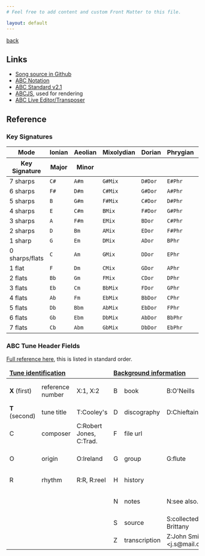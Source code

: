```yaml
---
# Feel free to add content and custom Front Matter to this file.

layout: default
---
```


[back](/)

## Links

<ul class="list-group">
  <li class="list-group-item"><a href="https://github.com/jamie/music.tracefunc.com/tree/main/src/_songs">Song source in Github</a></li>
  <li class="list-group-item"><a href="https://abcnotation.com/learn">ABC Notation</a></li>
  <li class="list-group-item"><a href="https://abcnotation.com/wiki/abc:standard:v2.1">ABC Standard v2.1</a></li>
  <li class="list-group-item"><a href="https://paulrosen.github.io/abcjs/">ABCJS</a>, used for rendering</li>
  <li class="list-group-item"><a href="https://abc.rectanglered.com/">ABC Live Editor/Transposer</a></li>
</ul>

## Reference

### Key Signatures

<table class="inline">
  <thead>
  <tr>
    <th>           Mode </th><th> Ionian </th><th> Aeolian </th><th> Mixolydian</th><th> Dorian    </th><th> Phrygian  </th><th> Lydian    </th><th> Locrian   </th>
  </tr>
  <tr>
    <th> Key Signature  </th><th> Major  </th><th> Minor   </th><th>           </th><th>           </th><th>           </th><th>           </th><th>           </th>
  </tr>
  </thead>
  <tbody><tr>
    <td> 7 sharps       </td><td> <code>C#</code> </td><td> <code>A#m</code> </td><td> <code>G#Mix</code> </td><td> <code>D#Dor</code> </td><td> <code>E#Phr</code> </td><td> <code>F#Lyd</code> </td><td> <code>B#Loc</code> </td>
  </tr>
  <tr>
    <td> 6 sharps       </td><td> <code>F#</code> </td><td> <code>D#m</code> </td><td> <code>C#Mix</code> </td><td> <code>G#Dor</code> </td><td> <code>A#Phr</code> </td><td> <code>BLyd</code>  </td><td> <code>E#Loc</code> </td>
  </tr>
  <tr>
    <td> 5 sharps       </td><td> <code>B</code>  </td><td> <code>G#m</code> </td><td> <code>F#Mix</code> </td><td> <code>C#Dor</code> </td><td> <code>D#Phr</code> </td><td> <code>ELyd</code>  </td><td> <code>A#Loc</code> </td>
  </tr>
  <tr>
    <td> 4 sharps       </td><td> <code>E</code>  </td><td> <code>C#m</code> </td><td> <code>BMix</code>  </td><td> <code>F#Dor</code> </td><td> <code>G#Phr</code> </td><td> <code>ALyd</code>  </td><td> <code>D#Loc</code> </td>
  </tr>
  <tr>
    <td> 3 sharps       </td><td> <code>A</code>  </td><td> <code>F#m</code> </td><td> <code>EMix</code>  </td><td> <code>BDor</code>  </td><td> <code>C#Phr</code> </td><td> <code>DLyd</code>  </td><td> <code>G#Loc</code> </td>
  </tr>
  <tr>
    <td> 2 sharps       </td><td> <code>D</code>  </td><td> <code>Bm</code>  </td><td> <code>AMix</code>  </td><td> <code>EDor</code>  </td><td> <code>F#Phr</code> </td><td> <code>GLyd</code>  </td><td> <code>C#Loc</code> </td>
  </tr>
  <tr>
    <td> 1 sharp        </td><td> <code>G</code>  </td><td> <code>Em</code>  </td><td> <code>DMix</code>  </td><td> <code>ADor</code>  </td><td> <code>BPhr</code>  </td><td> <code>CLyd</code>  </td><td> <code>F#Loc</code> </td>
  </tr>
  <tr>
    <td> 0 sharps/flats </td><td> <code>C</code>  </td><td> <code>Am</code>  </td><td> <code>GMix</code>  </td><td> <code>DDor</code>  </td><td> <code>EPhr</code>  </td><td> <code>FLyd</code>  </td><td> <code>BLoc</code>  </td>
  </tr>
  <tr>
    <td> 1 flat         </td><td> <code>F</code>  </td><td> <code>Dm</code>  </td><td> <code>CMix</code>  </td><td> <code>GDor</code>  </td><td> <code>APhr</code>  </td><td> <code>BbLyd</code> </td><td> <code>ELoc</code>  </td>
  </tr>
  <tr>
    <td> 2 flats        </td><td> <code>Bb</code> </td><td> <code>Gm</code>  </td><td> <code>FMix</code>  </td><td> <code>CDor</code>  </td><td> <code>DPhr</code>  </td><td> <code>EbLyd</code> </td><td> <code>ALoc</code>  </td>
  </tr>
  <tr>
    <td> 3 flats        </td><td> <code>Eb</code> </td><td> <code>Cm</code>  </td><td> <code>BbMix</code> </td><td> <code>FDor</code>  </td><td> <code>GPhr</code>  </td><td> <code>AbLyd</code> </td><td> <code>DLoc</code>  </td>
  </tr>
  <tr>
    <td> 4 flats        </td><td> <code>Ab</code> </td><td> <code>Fm</code>  </td><td> <code>EbMix</code> </td><td> <code>BbDor</code> </td><td> <code>CPhr</code>  </td><td> <code>DbLyd</code> </td><td> <code>GLoc</code>  </td>
  </tr>
  <tr>
    <td> 5 flats        </td><td> <code>Db</code> </td><td> <code>Bbm</code> </td><td> <code>AbMix</code> </td><td> <code>EbDor</code> </td><td> <code>FPhr</code>  </td><td> <code>GbLyd</code> </td><td> <code>CLoc</code>  </td>
  </tr>
  <tr>
    <td> 6 flats        </td><td> <code>Gb</code> </td><td> <code>Ebm</code> </td><td> <code>DbMix</code> </td><td> <code>AbDor</code> </td><td> <code>BbPhr</code> </td><td> <code>CbLyd</code> </td><td> <code>FLoc</code>  </td>
  </tr>
  <tr>
    <td> 7 flats        </td><td> <code>Cb</code> </td><td> <code>Abm</code> </td><td> <code>GbMix</code> </td><td> <code>DbDor</code> </td><td> <code>EbPhr</code> </td><td> <code>FbLyd</code> </td><td> <code>BbLoc</code> </td>
  </tr>
</tbody></table>

### ABC Tune Header Fields

[Full reference here](https://abcnotation.com/wiki/abc:standard:v2.1#information_fields), this is listed in standard order.

<table>
  <thead>
    <tr>
      <td colspan="3"><strong><u>Tune identification</u></strong></td>
      <td colspan="3"><strong><u>Background information</u></strong></td>
      <td colspan="3"><strong><u>How to play</u></strong></td>
    </tr>
  </thead>
  <tbody>
    <tr>
      <td><b>X</b> (first)</td><td>reference number</td><td>X:1, X:2</td>
      <td>B</td><td>book</td><td>B:O'Neills</td>
      <td>P</td><td>parts</td><td>P:A, P:ABAC, P:(A2B)3</td>
    </tr>
    <tr>
      <td><b>T</b> (second)</td><td>tune title</td><td>T:Cooley's</td>
      <td>D</td><td>discography</td><td>D:Chieftains IV</td>
      <td>V</td><td>voice</td><td>V:4 clef=bass</td>
    </tr>
    <tr>
      <td>C</td><td>composer</td><td>C:Robert Jones, C:Trad.</td>
      <td>F</td><td>file url</td><td></td>
      <td>M</td><td>meter</td><td>M:4/4</td>
    </tr>
    <tr>
      <td>O</td><td>origin</td><td>O:Ireland</td>
      <td>G</td><td>group</td><td>G:flute</td>
      <td>L</td><td>unit note length</td><td>L:1/8</td>
    </tr>
    <tr>
      <td>R</td><td>rhythm</td><td>R:R, R:reel</td>
      <td>H</td><td>history</td><td></td>
      <td>Q</td><td>tempo</td><td>Q:"allegro" 1/4=120</td>
    </tr>
    <tr>
      <td></td><td></td><td></td>
      <td>N</td><td>notes</td><td>N:see also...</td>
      <td><b>K</b> (last)</td><td>key</td><td>K:G, K:Em, K:C#, K:Bbm</td>
    </tr>
    <tr>
      <td></td><td></td><td></td>
      <td>S</td><td>source</td><td>S:collected in Brittany</td>
      <td></td><td></td><td></td>
    </tr>
    <tr>
      <td></td><td></td><td></td>
      <td>Z</td><td>transcription</td><td>Z:John Smith, &lt;j.s@mail.com&gt;</td>
      <td></td><td></td><td></td>
    </tr>
  </tbody>
</table>
